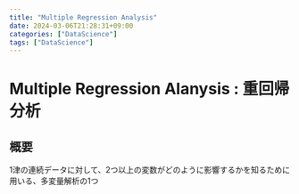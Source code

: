 ```yaml
---
title: "Multiple Regression Analysis"
date: 2024-03-06T21:28:31+09:00
categories: ["DataScience"]
tags: ["DataScience"]
---
```

# Multiple Regression Alanysis : 重回帰分析

## 概要

1津の連続データに対して、2つ以上の変数がどのように影響するかを知るために用いる、多変量解析の1つ
